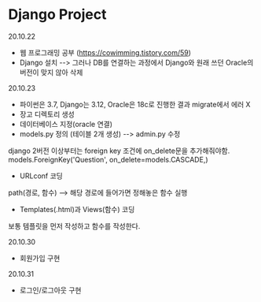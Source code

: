 # Django Project

20.10.22
- 웹 프로그래밍 공부 (https://cowimming.tistory.com/59)
- Django 설치 --> 그러나 DB를 연결하는 과정에서 Django와 원래 쓰던 Oracle의 버전이 맞지 않아 삭제

20.10.23
- 파이썬은 3.7, Django는 3.12, Oracle은 18c로 진행한 결과 migrate에서 에러 X
- 장고 디렉토리 생성
- 데이터베이스 지정(oracle 연결)
- models.py 정의 (테이블 2개 생성) --> admin.py 수정

django 2버전 이상부터는 foreign key 조건에 on_delete문을 추가해줘야함.
models.ForeignKey('Question', on_delete=models.CASCADE,)

- URLconf 코딩

path(경로, 함수) --> 해당 경로에 들어가면 정해놓은 함수 실행

- Templates(.html)과 Views(함수) 코딩

보통 템플릿을 먼저 작성하고 함수를 작성한다.

20.10.30
- 회원가입 구현

20.10.31
- 로그인/로그아웃 구현
